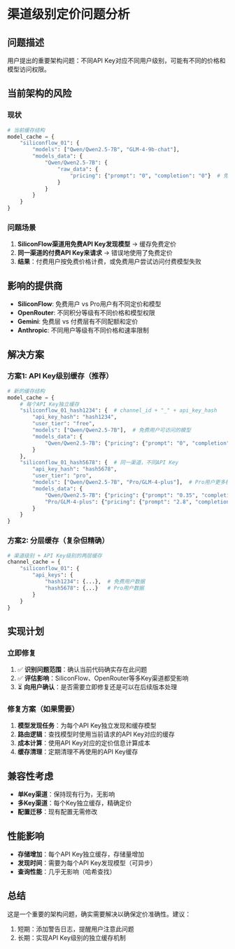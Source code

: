 # 渠道级别定价问题分析

## 问题描述

用户提出的重要架构问题：不同API Key对应不同用户级别，可能有不同的价格和模型访问权限。

## 当前架构的风险

### 现状
```python
# 当前缓存结构
model_cache = {
    "siliconflow_01": {
        "models": ["Qwen/Qwen2.5-7B", "GLM-4-9b-chat"],
        "models_data": {
            "Qwen/Qwen2.5-7B": {
                "raw_data": {
                    "pricing": {"prompt": "0", "completion": "0"}  # 免费用户价格
                }
            }
        }
    }
}
```

### 问题场景
1. **SiliconFlow渠道用免费API Key发现模型** → 缓存免费定价
2. **同一渠道的付费API Key来请求** → 错误地使用了免费定价
3. **结果**：付费用户按免费价格计费，或免费用户尝试访问付费模型失败

## 影响的提供商

- **SiliconFlow**: 免费用户 vs Pro用户有不同定价和模型
- **OpenRouter**: 不同积分等级有不同价格和模型权限  
- **Gemini**: 免费层 vs 付费层有不同配额和定价
- **Anthropic**: 不同用户等级有不同价格和速率限制

## 解决方案

### 方案1: API Key级别缓存（推荐）
```python
# 新的缓存结构
model_cache = {
    # 每个API Key独立缓存
    "siliconflow_01_hash1234": {  # channel_id + "_" + api_key_hash
        "api_key_hash": "hash1234",
        "user_tier": "free",
        "models": ["Qwen/Qwen2.5-7B"],  # 免费用户可访问的模型
        "models_data": {
            "Qwen/Qwen2.5-7B": {"pricing": {"prompt": "0", "completion": "0"}}
        }
    },
    "siliconflow_01_hash5678": {  # 同一渠道，不同API Key
        "api_key_hash": "hash5678", 
        "user_tier": "pro",
        "models": ["Qwen/Qwen2.5-7B", "Pro/GLM-4-plus"],  # Pro用户更多模型
        "models_data": {
            "Qwen/Qwen2.5-7B": {"pricing": {"prompt": "0.35", "completion": "0.35"}},
            "Pro/GLM-4-plus": {"pricing": {"prompt": "2.8", "completion": "2.8"}}
        }
    }
}
```

### 方案2: 分层缓存（复杂但精确）
```python
# 渠道级别 + API Key级别的两层缓存
channel_cache = {
    "siliconflow_01": {
        "api_keys": {
            "hash1234": {...},  # 免费用户数据
            "hash5678": {...}   # Pro用户数据
        }
    }
}
```

## 实现计划

### 立即修复
1. ✅ **识别问题范围**：确认当前代码确实存在此问题
2. ✅ **评估影响**：SiliconFlow、OpenRouter等多Key渠道都受影响
3. ⏳ **向用户确认**：是否需要立即修复还是可以在后续版本处理

### 修复方案（如果需要）
1. **模型发现任务**：为每个API Key独立发现和缓存模型
2. **路由逻辑**：查找模型时使用当前请求的API Key对应的缓存
3. **成本计算**：使用API Key对应的定价信息计算成本
4. **缓存清理**：定期清理不再使用的API Key缓存

## 兼容性考虑

- **单Key渠道**：保持现有行为，无影响
- **多Key渠道**：每个Key独立缓存，精确定价
- **配置迁移**：现有配置无需修改

## 性能影响

- **存储增加**：每个API Key独立缓存，存储量增加
- **发现时间**：需要为每个API Key发现模型（可异步）
- **查询性能**：几乎无影响（哈希查找）

## 总结

这是一个重要的架构问题，确实需要解决以确保定价准确性。建议：
1. 短期：添加警告日志，提醒用户注意此问题
2. 长期：实现API Key级别的独立缓存机制